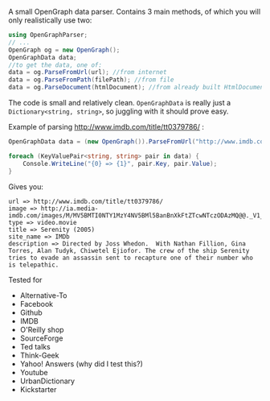 A small OpenGraph data parser. Contains 3 main methods, of which you will only realistically use two:

```csharp
using OpenGraphParser;
// ...
OpenGraph og = new OpenGraph();
OpenGraphData data;
//to get the data, one of:
data = og.ParseFromUrl(url); //from internet
data = og.ParseFromPath(filePath); //from file
data = og.ParseDocument(htmlDocument); //from already built HtmlDocument
```

The code is small and relatively clean. `OpenGraphData` is really just a `Dictionary<string, string>`, so juggling with it should prove easy.

Example of parsing http://www.imdb.com/title/tt0379786/ :

```csharp
OpenGraphData data = (new OpenGraph()).ParseFromUrl("http://www.imdb.com/title/tt0379786/");

foreach (KeyValuePair<string, string> pair in data) {
    Console.WriteLine("{0} => {1}", pair.Key, pair.Value);
}
```

Gives you:

    url => http://www.imdb.com/title/tt0379786/
    image => http://ia.media-imdb.com/images/M/MV5BMTI0NTY1MzY4NV5BMl5BanBnXkFtZTcwNTczODAzMQ@@._V1_SY317_CR0,0,214,317_.jpg
    type => video.movie
    title => Serenity (2005)
    site_name => IMDb
    description => Directed by Joss Whedon.  With Nathan Fillion, Gina Torres, Alan Tudyk, Chiwetel Ejiofor. The crew of the ship Serenity tries to evade an assassin sent to recapture one of their number who is telepathic.

Tested for

* Alternative-To
* Facebook
* Github
* IMDB
* O'Reilly shop
* SourceForge
* Ted talks
* Think-Geek
* Yahoo! Answers (why did I test this?)
* Youtube
* UrbanDictionary
* Kickstarter
